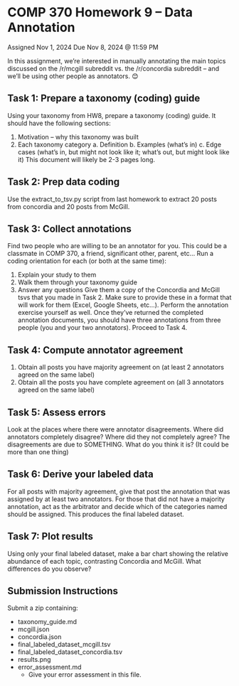 # COMP 370 Homework 9 – Data Annotation
Assigned Nov 1, 2024
Due Nov 8, 2024 @ 11:59 PM

In this assignment, we’re interested in manually annotating the main topics discussed on the /r/mcgill subreddit vs. the /r/concordia subreddit – and we’ll be using other people as annotators. 😊

## Task 1: Prepare a taxonomy (coding) guide
Using your taxonomy from HW8, prepare a taxonomy (coding) guide. It should have the following sections:
1.	Motivation – why this taxonomy was built
2.	Each taxonomy category
    a.	Definition
    b.	Examples (what’s in)
    c.	Edge cases (what’s in, but might not look like it; what’s out, but might look like it)
This document will likely be 2-3 pages long.

## Task 2: Prep data coding
Use the extract_to_tsv.py script from last homework to extract 20 posts from concordia and 20 posts from McGill.

## Task 3: Collect annotations
Find two people who are willing to be an annotator for you. This could be a classmate in COMP 370, a friend, significant other, parent, etc… Run a coding orientation for each (or both at the same time):
1.	Explain your study to them
2.	Walk them through your taxonomy guide
3.	Answer any questions
Give them a copy of the Concordia and McGill tsvs that you made in Task 2. Make sure to provide these in a format that will work for them (Excel, Google Sheets, etc…).
Perform the annotation exercise yourself as well.
Once they’ve returned the completed annotation documents, you should have three annotations from three people (you and your two annotators). Proceed to Task 4.

## Task 4: Compute annotator agreement
1.	Obtain all posts you have majority agreement on (at least 2 annotators agreed on the same label)
2.	Obtain all the posts you have complete agreement on (all 3 annotators agreed on the same label)

## Task 5: Assess errors
Look at the places where there were annotator disagreements. Where did annotators completely disagree? Where did they not completely agree? The disagreements are due to SOMETHING. What do you think it is? (It could be more than one thing)

## Task 6: Derive your labeled data
For all posts with majority agreement, give that post the annotation that was assigned by at least two annotators.
For those that did not have a majority annotation, act as the arbitrator and decide which of the categories named should be assigned.
This produces the final labeled dataset.

## Task 7: Plot results
Using only your final labeled dataset, make a bar chart showing the relative abundance of each topic, contrasting Concordia and McGill. What differences do you observe?

## Submission Instructions
Submit a zip containing:
-	taxonomy_guide.md
-	mcgill.json
-	concordia.json
-	final_labeled_dataset_mcgill.tsv
-	final_labeled_dataset_concordia.tsv
-	results.png
-	error_assessment.md
    -	Give your error assessment in this file.

